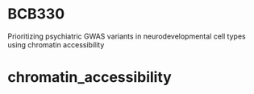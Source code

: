 # BCB330

Prioritizing psychiatric GWAS variants in neurodevelopmental cell types using chromatin accessibility

# chromatin_accessibility
